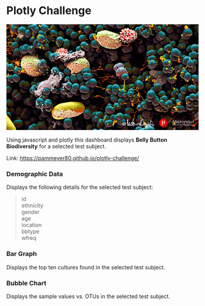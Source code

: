 # Plotly Challenge

![microbes](image/microbes-sem.jpg)

Using javascript and plotly this dashboard displays **Belly Button Biodiversity** for a selected test subject.

Link: https://pammeyer80.github.io/plotly-challenge/

### Demographic Data
Displays the following details for the selected test subject:
> id <br/>
> ethnicity <br/>
> gender <br/>
> age <br/>
> location <br/>
> bbtype <br/>
> wfreq <br/>

### Bar Graph
Displays the top ten cultures found in the selected test subject.

### Bubble Chart
Displays the sample values vs. OTUs in the selected test subject. 

